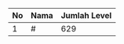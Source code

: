| No | Nama            | Jumlah Level |
|----|-----------------|--------------|
| 1  | #    |    629        |
